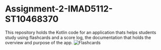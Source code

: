 # Assignment-2-IMAD5112-ST10468370
This repository holds the Kotlin code for an application thats helps students study using flashcards and a score log, the documentation that holds the overview and purpose of the app.
![Flashcards](https://github.com/user-attachments/assets/85292f65-b99a-4eb1-9194-6399eedd8ee1)
